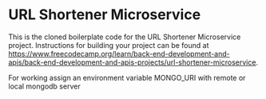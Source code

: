 # URL Shortener Microservice

This is the cloned boilerplate code for the URL Shortener Microservice project. Instructions for building your project can be found at https://www.freecodecamp.org/learn/back-end-development-and-apis/back-end-development-and-apis-projects/url-shortener-microservice.

For working assign an environment variable MONGO_URI with remote or local mongodb server